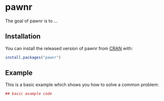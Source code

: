# pawnr

The goal of pawnr is to ...

## Installation

You can install the released version of pawnr from [CRAN](https://CRAN.R-project.org) with:

``` r
install.packages("pawnr")
```

## Example

This is a basic example which shows you how to solve a common problem:

``` r
## basic example code
```

